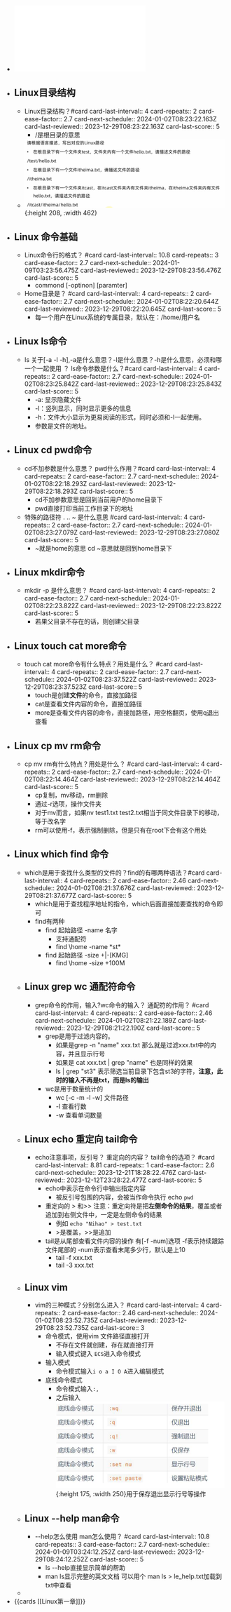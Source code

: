 - ![2-Linux基础命令.pdf](../assets/2-Linux基础命令_1702303884255_0.pdf)
- ## Linux目录结构
	- Linux目录结构？#card
	  card-last-interval:: 4
	  card-repeats:: 2
	  card-ease-factor:: 2.7
	  card-next-schedule:: 2024-01-02T08:23:22.163Z
	  card-last-reviewed:: 2023-12-29T08:23:22.163Z
	  card-last-score:: 5
		- /是根目录的意思
	- ![image.png](../assets/image_1702297491426_0.png){:height 208, :width 462}
- ## Linux 命令基础
	- Linux命令行的格式？ #card
	  card-last-interval:: 10.8
	  card-repeats:: 3
	  card-ease-factor:: 2.7
	  card-next-schedule:: 2024-01-09T03:23:56.475Z
	  card-last-reviewed:: 2023-12-29T08:23:56.476Z
	  card-last-score:: 5
		- commond [-optinon] [paramter]
	- Home目录是？ #card
	  card-last-interval:: 4
	  card-repeats:: 2
	  card-ease-factor:: 2.7
	  card-next-schedule:: 2024-01-02T08:22:20.644Z
	  card-last-reviewed:: 2023-12-29T08:22:20.645Z
	  card-last-score:: 5
		- 每一个用户在Linux系统的专属目录，默认在：/home/用户名
- ## Linux ls命令
	- ls 关于[-a -l -h],-a是什么意思？-l是什么意思？-h是什么意思，必须和哪一个一起使用 ？ ls命令参数是什么？#card
	  card-last-interval:: 4
	  card-repeats:: 2
	  card-ease-factor:: 2.7
	  card-next-schedule:: 2024-01-02T08:23:25.842Z
	  card-last-reviewed:: 2023-12-29T08:23:25.843Z
	  card-last-score:: 5
		- -a: 显示隐藏文件
		- -l：竖列显示，同时显示更多的信息
		- -h：文件大小显示为更易阅读的形式，同时必须和-l一起使用。
		- 参数是文件的地址。
- ## Linux cd pwd命令
	- cd不加参数是什么意思？ pwd什么作用？#card
	  card-last-interval:: 4
	  card-repeats:: 2
	  card-ease-factor:: 2.7
	  card-next-schedule:: 2024-01-02T08:22:18.293Z
	  card-last-reviewed:: 2023-12-29T08:22:18.293Z
	  card-last-score:: 5
		- cd不加参数意思是回到当前用户的home目录下
		- pwd直接打印当前工作目录下的地址
	- 特殊的路径符 .  .. ~ 是什么意思 #card
	  card-last-interval:: 4
	  card-repeats:: 2
	  card-ease-factor:: 2.7
	  card-next-schedule:: 2024-01-02T08:23:27.079Z
	  card-last-reviewed:: 2023-12-29T08:23:27.080Z
	  card-last-score:: 5
		- ~就是home的意思 cd ~意思就是回到home目录下
- ## Linux mkdir命令
	- mkdir -p 是什么意思？ #card
	  card-last-interval:: 4
	  card-repeats:: 2
	  card-ease-factor:: 2.7
	  card-next-schedule:: 2024-01-02T08:22:23.822Z
	  card-last-reviewed:: 2023-12-29T08:22:23.822Z
	  card-last-score:: 5
		- 若果父目录不存在的话，则创建父目录
- ## Linux touch cat more命令
	- touch cat more命令有什么特点？用处是什么？ #card
	  card-last-interval:: 4
	  card-repeats:: 2
	  card-ease-factor:: 2.7
	  card-next-schedule:: 2024-01-02T08:23:37.522Z
	  card-last-reviewed:: 2023-12-29T08:23:37.523Z
	  card-last-score:: 5
		- touch是创建**文件**的命令，直接加路径
		- cat是查看文件内容的命令，直接加路径
		- more是查看文件内容的命令，直接加路径，用空格翻页，使用q退出查看
- ## Linux cp mv rm命令
	- cp mv rm有什么特点？用处是什么？ #card
	  card-last-interval:: 4
	  card-repeats:: 2
	  card-ease-factor:: 2.7
	  card-next-schedule:: 2024-01-02T08:22:14.464Z
	  card-last-reviewed:: 2023-12-29T08:22:14.464Z
	  card-last-score:: 5
		- cp复制，mv移动，rm删除
		- 通过-r选项，操作文件夹
		- 对于mv而言，如果nv test1.txt test2.txt相当于同文件目录下的移动，等于改名字
		- rm可以使用-f，表示强制删除，但是只有在root下会有这个用处
- ## Linux which find 命令
	- which是用于查找什么类型的文件的？find的有哪两种语法？#card
	  card-last-interval:: 4
	  card-repeats:: 2
	  card-ease-factor:: 2.46
	  card-next-schedule:: 2024-01-02T08:21:37.676Z
	  card-last-reviewed:: 2023-12-29T08:21:37.677Z
	  card-last-score:: 5
		- which是用于查找程序地址的指令，which后面直接加要查找的命令即可
		- find有两种
			- find 起始路径 -name 名字
				- 支持通配符
				- find \\home -name \*st\*
			- find 起始路径 -size +|-[KMG]
				- find   \\home -size +100M
	- ## Linux grep wc 通配符命令
		- grep命令的作用，输入?wc命令的输入？ 通配符的作用？ #card
		  card-last-interval:: 4
		  card-repeats:: 2
		  card-ease-factor:: 2.46
		  card-next-schedule:: 2024-01-02T08:21:22.189Z
		  card-last-reviewed:: 2023-12-29T08:21:22.190Z
		  card-last-score:: 5
			- grep是用于过滤内容的。
				- 如果是grep -n "name" xxx.txt 那么就是过滤xxx.txt中的内容，并且显示行号
				- 如果是 cat xxx.txt | grep "name" 也是同样的效果
				- ls | grep "st3" 表示筛选当前目录下包含st3的字符，**注意，此时的输入不再是txt，而是ls的输出**
			- wc是用于数量统计的
				- wc [-c -m -l -w] 文件路径
				- -l 查看行数
				- -w 查看单词数量
	- ## Linux echo 重定向 tail命令
		- echo注意事项，反引号？ 重定向的内容？ tail命令的选项？ #card
		  card-last-interval:: 8.81
		  card-repeats:: 1
		  card-ease-factor:: 2.6
		  card-next-schedule:: 2023-12-21T18:28:22.476Z
		  card-last-reviewed:: 2023-12-12T23:28:22.477Z
		  card-last-score:: 5
			- echo中表示在命令行中输出指定内容
				- 被反引号包围的内容，会被当作命令执行 echo `pwd`
			- 重定向的 > 和>> 注意：重定向符是把**左侧命令的结果**，覆盖或者追加到右侧文件中，一定是左侧命令的结果
				- 例如 `echo "Nihao" > test.txt`
				- \>是覆盖，>>是追加
			- tail是从尾部查看文件内容的操作 有[-f -num]选项 -f表示持续跟踪文件尾部的 -num表示查看末尾多少行，默认是上10
				- tail -f xxx.txt
				- tail -3 xxx.txt
	- ## Linux vim
		- vim的三种模式？分别怎么进入？ #card
		  card-last-interval:: 4
		  card-repeats:: 2
		  card-ease-factor:: 2.46
		  card-next-schedule:: 2024-01-02T08:23:52.735Z
		  card-last-reviewed:: 2023-12-29T08:23:52.735Z
		  card-last-score:: 3
			- 命令模式，使用vim 文件路径直接打开
				- 不存在文件就创建，存在就直接打开
				- 输入模式键入 `ECS`进入命令模式
			- 输入模式
				- 命令模式输入`i o a I O A`进入编辑模式
			- 底线命令模式
				- 命令模式输入`:,`
				- 之后输入 ![image.png](../assets/image_1702366060555_0.png){:height 175, :width 250}用于保存退出显示行号等操作
	- ## Linux --help man命令
		- --help怎么使用 man怎么使用？ #card
		  card-last-interval:: 10.8
		  card-repeats:: 3
		  card-ease-factor:: 2.7
		  card-next-schedule:: 2024-01-09T03:24:12.252Z
		  card-last-reviewed:: 2023-12-29T08:24:12.252Z
		  card-last-score:: 5
			- ls --help直接显示简单的帮助
			- man ls显示完整的英文文档 可以用个 man ls > le_help.txt加载到txt中查看
	-
- {{cards [[Linux第一章]]}}